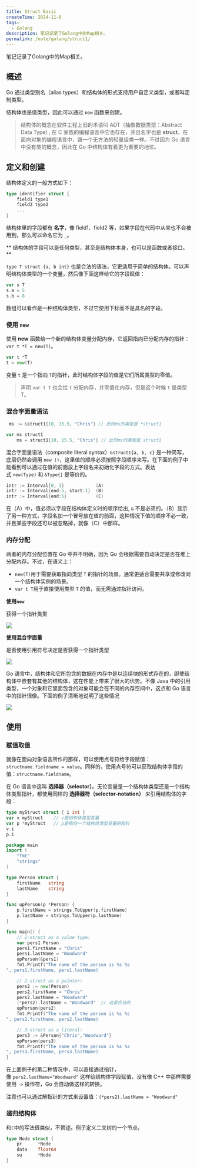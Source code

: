 ```yaml
---
title: Struct Basic
createTime: 2024-11-8
tags:
  - Golang
description: 笔记记录了Golang中的Map相关。
permalink: /note/golang/struct1/
---
```

 笔记记录了Golang中的Map相关。
<!-- more -->

## 概述

Go 通过类型别名（alias types）和结构体的形式支持用户自定义类型，或者叫定制类型。

结构体也是值类型，因此可以通过 `new` 函数来创建。

> 结构体的概念在软件工程上旧的术语叫 ADT（抽象数据类型：Abstract Data Type) , 在 C 家族的编程语言中它也存在，并且名字也是 **struct**，在面向对象的编程语言中，跟一个无方法的轻量级类一样。不过因为 Go 语言中没有类的概念，因此在 Go 中结构体有着更为重要的地位。

## 定义和创建

结构体定义的一般方式如下：

```go
type identifier struct {
    field1 type1
    field2 type2
    ...
}
```

结构体里的字段都有 **名字**，像 field1、field2 等，如果字段在代码中从来也不会被用到，那么可以命名它为 `_`。

** 结构体的字段可以是任何类型，甚至是结构体本身，也可以是函数或者接口。**

`type T struct {a, b int}` 也是合法的语法，它更适用于简单的结构体。可以声明结构体类型的一个变量，然后像下面这样给它的字段赋值：

```go
var s T
s.a = 5
s.b = 8
```

数组可以看作是一种结构体类型，不过它使用下标而不是具名的字段。
### 使用 `new`

使用 **new** 函数给一个新的结构体变量分配内存，它返回指向已分配内存的指针：`var t *T = new(T)`。

```go
var t *T
t = new(T)
```

变量 `t` 是一个指向 `T`的指针，此时结构体字段的值是它们所属类型的零值。

> 声明 `var t T` 也会给 `t` 分配内存，并零值化内存，但是这个时候 `t` 是类型T。
### 混合字面量语法

```go
 ms := &struct1{10, 15.5, "Chris"} // 此时ms的类型是 *struct1
```

```go 
var ms struct1
    ms = struct1{10, 15.5, "Chris"} // 此时ms的类型是 struct1
```

混合字面量语法（composite literal syntax）`&struct1{a, b, c}` 是一种简写，底层仍然会调用 `new ()`，这里值的顺序必须按照字段顺序来写。在下面的例子中能看到可以通过在值的前面放上字段名来初始化字段的方式。表达式 `new(Type)` 和 `&Type{}` 是等价的。

```go
intr := Interval{0, 3}            (A)
intr := Interval{end:5, start:1}  (B)
intr := Interval{end:5}           (C)
```

在（A）中，值必须以字段在结构体定义时的顺序给出, `&` 不是必须的。（B）显示了另一种方式，字段名加一个冒号放在值的前面，这种情况下值的顺序不必一致，并且某些字段还可以被忽略掉，就像（C）中那样。
### 内存分配

两者的内存分配位置在 Go 中并不明确，因为 Go 会根据需要自动决定是否在堆上分配内存。不过，在语义上：

- `new(T)`用于需要获取指向类型 `T` 的指针的场景。通常更适合需要共享或修改同一个结构体实例的场景。
- `var t T`用于直接使用类型 `T` 的值，而无需通过指针访问。

**使用`new`**

获得一个指针类型

![](https://alicloud-pic.oss-cn-shanghai.aliyuncs.com/BlogImg/Notes/golang/InitWithNew.png)

**使用混合字面量**

是否使用引用符号决定是否获得一个指针类型

![](https://alicloud-pic.oss-cn-shanghai.aliyuncs.com/BlogImg/Notes/golang/InitWithIter.png)

Go 语言中，结构体和它所包含的数据在内存中是以连续块的形式存在的，即使结构体中嵌套有其他的结构体，这在性能上带来了很大的优势。不像 Java 中的引用类型，一个对象和它里面包含的对象可能会在不同的内存空间中，这点和 Go 语言中的指针很像。下面的例子清晰地说明了这些情况

![](https://alicloud-pic.oss-cn-shanghai.aliyuncs.com/BlogImg/Notes/golang/ContinualMemoryAllocation.png)


## 使用

### 赋值取值

就像在面向对象语言所作的那样，可以使用点号符给字段赋值：`structname.fieldname = value`。同样的，使用点号符可以获取结构体字段的值：`structname.fieldname`。

在 Go 语言中这叫 **选择器（selector）**。无论变量是一个结构体类型还是一个结构体类型指针，都使用同样的 **选择器符（selector-notation）** 来引用结构体的字段：

```go
type myStruct struct { i int }
var v myStruct    // v是结构体类型变量
var p *myStruct   // p是指向一个结构体类型变量的指针
v.i
p.i
```

```go
package main
import (
    "fmt"
    "strings"
)

type Person struct {
    firstName   string
    lastName    string
}

func upPerson(p *Person) {
    p.firstName = strings.ToUpper(p.firstName)
    p.lastName = strings.ToUpper(p.lastName)
}

func main() {
    // 1-struct as a value type:
    var pers1 Person
    pers1.firstName = "Chris"
    pers1.lastName = "Woodward"
    upPerson(&pers1)
    fmt.Printf("The name of the person is %s %s
", pers1.firstName, pers1.lastName)

    // 2—struct as a pointer:
    pers2 := new(Person)
    pers2.firstName = "Chris"
    pers2.lastName = "Woodward"
    (*pers2).lastName = "Woodward"  // 这是合法的
    upPerson(pers2)
    fmt.Printf("The name of the person is %s %s
", pers2.firstName, pers2.lastName)

    // 3—struct as a literal:
    pers3 := &Person{"Chris","Woodward"}
    upPerson(pers3)
    fmt.Printf("The name of the person is %s %s
", pers3.firstName, pers3.lastName)
}
```

在上面例子的第二种情况中，可以直接通过指针，像 `pers2.lastName="Woodward"` 这样给结构体字段赋值，没有像 C++ 中那样需要使用 `->` 操作符，Go 会自动做这样的转换。

注意也可以通过解指针的方式来设置值：`(*pers2).lastName = "Woodward"`

### 递归结构体

和`C`中的写法很类似，不赘述。例子定义二叉树的一个节点。

```go
type Node struct {
    pr      *Node
    data    float64
    su      *Node
}
```
